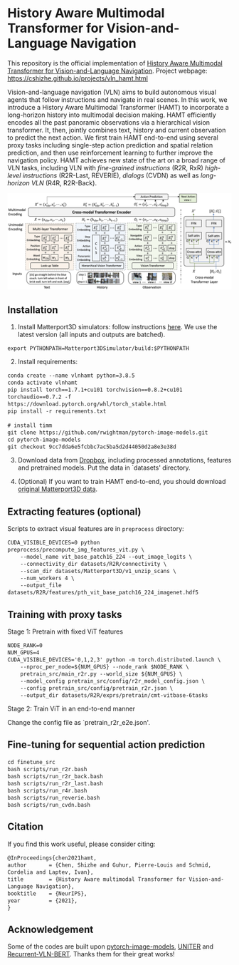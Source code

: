 # History Aware Multimodal Transformer for Vision-and-Language Navigation

This repository is the official implementation of [History Aware Multimodal Transformer for Vision-and-Language Navigation](https://arxiv.org/abs/2110.13309). 
Project webpage: https://cshizhe.github.io/projects/vln_hamt.html

Vision-and-language navigation (VLN) aims to build autonomous visual agents that follow instructions and navigate in real scenes. In this work, we introduce a History Aware Multimodal Transformer (HAMT) to incorporate a long-horizon history into multimodal decision making. HAMT efficiently encodes all the past panoramic observations via a hierarchical vision transformer. It, then, jointly combines text, history and current observation to predict the next action. We first train HAMT end-to-end using several proxy tasks including single-step action prediction and spatial relation prediction, and then use reinforcement learning to further improve the navigation policy. HAMT achieves new state of the art on a broad range of VLN tasks, including VLN with *fine-grained instructions* (R2R, RxR) *high-level instructions* (R2R-Last, REVERIE), *dialogs* (CVDN) as well as *long-horizon VLN* (R4R, R2R-Back).

![framework](files/model_architecture.png)

## Installation
1. Install Matterport3D simulators: follow instructions [here](https://github.com/peteanderson80/Matterport3DSimulator). We use the latest version (all inputs and outputs are batched).
```
export PYTHONPATH=Matterport3DSimulator/build:$PYTHONPATH
```

2. Install requirements:
```setup
conda create --name vlnhamt python=3.8.5
conda activate vlnhamt
pip install torch==1.7.1+cu101 torchvision==0.8.2+cu101 torchaudio==0.7.2 -f https://download.pytorch.org/whl/torch_stable.html
pip install -r requirements.txt

# install timm
git clone https://github.com/rwightman/pytorch-image-models.git
cd pytorch-image-models
git checkout 9cc7dda6e5fcbbc7ac5ba5d2d44050d2a8e3e38d
```
3. Download data from [Dropbox](https://www.dropbox.com/sh/3a5j03u286px604/AABNp887W7_Fhgv13gUt4wzda?dl=0), including processed annotations, features and pretrained models. Put the data in `datasets' directory.


4. (Optional) If you want to train HAMT end-to-end, you should download [original Matterport3D data](https://github.com/niessner/Matterport).


## Extracting features (optional)
Scripts to extract visual features are in `preprocess` directory:
```
CUDA_VISIBLE_DEVICES=0 python preprocess/precompute_img_features_vit.py \
    --model_name vit_base_patch16_224 --out_image_logits \
    --connectivity_dir datasets/R2R/connectivity \
    --scan_dir datasets/Matterport3D/v1_unzip_scans \
    --num_workers 4 \
    --output_file datasets/R2R/features/pth_vit_base_patch16_224_imagenet.hdf5
```

## Training with proxy tasks
Stage 1: Pretrain with fixed ViT features
```
NODE_RANK=0
NUM_GPUS=4
CUDA_VISIBLE_DEVICES='0,1,2,3' python -m torch.distributed.launch \
    --nproc_per_node=${NUM_GPUS} --node_rank $NODE_RANK \
    pretrain_src/main_r2r.py --world_size ${NUM_GPUS} \
    --model_config pretrain_src/config/r2r_model_config.json \
    --config pretrain_src/config/pretrain_r2r.json \
    --output_dir datasets/R2R/exprs/pretrain/cmt-vitbase-6tasks
```

Stage 2: Train ViT in an end-to-end manner 

Change the config file as `pretrain_r2r_e2e.json'.


## Fine-tuning for sequential action prediction
```fine-tune
cd finetune_src
bash scripts/run_r2r.bash
bash scripts/run_r2r_back.bash
bash scripts/run_r2r_last.bash
bash scripts/run_r4r.bash
bash scripts/run_reverie.bash
bash scripts/run_cvdn.bash
```


## Citation
If you find this work useful, please consider citing:
```
@InProceedings{chen2021hamt,
author       = {Chen, Shizhe and Guhur, Pierre-Louis and Schmid, Cordelia and Laptev, Ivan},
title        = {History Aware multimodal Transformer for Vision-and-Language Navigation},
booktitle    = {NeurIPS},
year         = {2021},
}
```

## Acknowledgement
Some of the codes are built upon [pytorch-image-models](https://github.com/rwightman/pytorch-image-models), [UNITER](https://github.com/ChenRocks/UNITER) and [Recurrent-VLN-BERT](https://github.com/YicongHong/Recurrent-VLN-BERT).
Thanks them for their great works!

